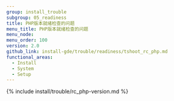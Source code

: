 ```yaml
---
group: install_trouble
subgroup: 05_readiness
title: PHP版本就绪检查的问题
menu_title: PHP版本就绪检查的问题
menu_node:
menu_order: 100
version: 2.0
github_link: install-gde/trouble/readiness/tshoot_rc_php.md
functional_areas:
  - Install
  - System
  - Setup
---
```


{% include install/trouble/rc_php-version.md %}
